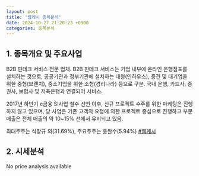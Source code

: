 ```yaml
---
layout: post
title: '웹케시 종목분석'
date: 2024-10-27 21:20:23 +0900
categories: 종목분석
---
```


## 1. 종목개요 및 주요사업

B2B 핀테크 서비스 전문 업체. B2B 핀테크 서비스는 기업 내부에 온라인 은행점포를 설치하는 것으로, 공공기관과 정부기관에 설치하는 대형(인하우스), 중견 및 대기업을 위한 중형(브랜치), 중소기업을 위한 소형(경리나라) 등으로 구분. 국내 은행, 카드사, 증권사, 보험사 및 저축은행과 연결되어 서비스. 

2017년 하반기 e금융 SI사업 철수 선언 이후, 신규 프로젝트 수주를 위한 마케팅은 진행하지 않고 있으며, 당 사업은 기존 고객의 요청에 의한 프로젝트 중심으로 진행하고 부문 매출은 전체 매출의 약 10~15% 선에서 유지되고 있음.

최대주주는 석창규 외(31.69%), 주요주주는 윤완수(5.94%)
[#웹케시](#)

## 2. 시세분석

No price analysis available
